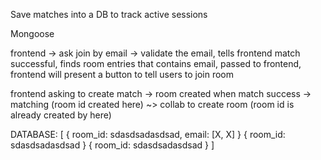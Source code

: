 Save matches into a DB to track active sessions

Mongoose

frontend -> ask join by email -> validate the email, tells frontend match successful, finds room entries that contains email, passed to frontend, frontend will present a button to tell users to join room

frontend asking to create match -> room created when match success -> matching (room id created here) ~> collab to create room (room id is already created by here)

DATABASE:
[
{
room_id: sdasdsadasdsad,
email: [X, X]
}
{
room_id: sdasdsadasdsad
}
{
room_id: sdasdsadasdsad
}
]
